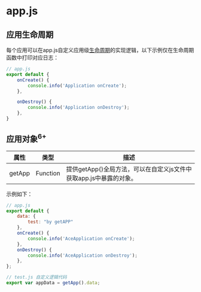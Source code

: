 # app.js

## 应用生命周期

每个应用可以在app.js自定义应用级[生命周期](js-framework-lifecycle.md)的实现逻辑，以下示例仅在生命周期函数中打印对应日志：
```js
// app.js
export default {
    onCreate() {
        console.info('Application onCreate');
    },

    onDestroy() {
        console.info('Application onDestroy');
    },
}
```

## 应用对象<sup>6+</sup>

| 属性     | 类型       | 描述                                       |
| ------ | -------- | ---------------------------------------- |
| getApp | Function | 提供getApp()全局方法，可以在自定义js文件中获取app.js中暴露的对象。 |

示例如下：

```js
// app.js
export default {
    data: {
        test: "by getAPP"
    },
    onCreate() {
        console.info('AceApplication onCreate');
    },
    onDestroy() {
        console.info('AceApplication onDestroy');
    },
};
```

```js
// test.js 自定义逻辑代码
export var appData = getApp().data;
```
